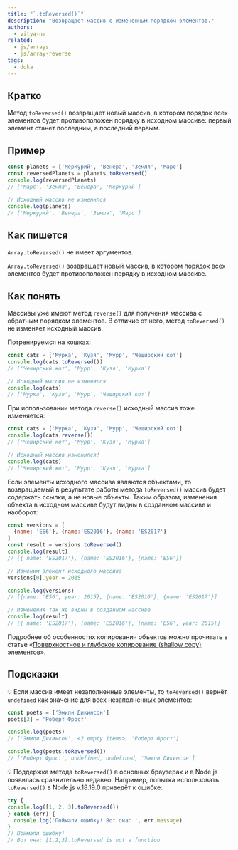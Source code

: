 ```yaml
---
title: "`.toReversed()`"
description: "Возвращает массив с изменённым порядком элементов."
authors:
  - vitya-ne
related:
  - js/arrays
  - js/array-reverse
tags:
  - doka
---
```


## Кратко

Метод `toReversed()` возвращает новый массив, в котором порядок всех элементов будет противоположен порядку в исходном массиве: первый элемент станет последним, а последний первым.

## Пример

```js
const planets = ['Меркурий', 'Венера', 'Земля', 'Марс']
const reversedPlanets = planets.toReversed()
console.log(reversedPlanets)
// ['Марс', 'Земля', 'Венера', 'Меркурий']

// Исходный массив не изменился
console.log(planets)
// ['Меркурий', 'Венера', 'Земля', 'Марс']
```

## Как пишется

`Array.toReversed()` не имеет аргументов.

`Array.toReversed()` возвращает новый массив, в котором порядок всех элементов будет противоположен порядку в исходном массиве.

## Как понять

Массивы уже имеют метод `reverse()` для получения массива с обратным порядком элементов. В отличие от него, метод `toReversed()` не изменяет исходный массив.

Потренируемся на кошках:

```js
const cats = ['Мурка', 'Кузя', 'Мурр', 'Чеширский кот']
console.log(cats.toReversed())
// ['Чеширский кот', 'Мурр', 'Кузя', 'Мурка']

// Исходный массив не изменился
console.log(cats)
// ['Мурка', 'Кузя', 'Мурр', 'Чеширский кот']
```

При использовании метода `reverse()` исходный массив тоже изменяется:

```js
const cats = ['Мурка', 'Кузя', 'Мурр', 'Чеширский кот']
console.log(cats.reverse())
// ['Чеширский кот', 'Мурр', 'Кузя', 'Мурка']

// Исходный массив изменился!
console.log(cats)
// ['Чеширский кот', 'Мурр', 'Кузя', 'Мурка']
```

Если элементы исходного массива являются объектами, то возвращаемый в результате работы метода `toReversed()` массив будет содержать ссылки, а не новые объекты. Таким образом, изменения объекта в исходном массиве будут видны в созданном массиве и наоборот:

```js
const versions = [
  {name: 'ES6'}, {name:'ES2016'}, {name: 'ES2017'}
]
const result = versions.toReversed()
console.log(result)
// [{ name: 'ES2017'}, {name: 'ES2016'}, {name: 'ES6'}]

// Изменим элемент исходного массива
versions[0].year = 2015

console.log(versions)
// [{name: 'ES6', year: 2015}, {name: 'ES2016'}, {name: 'ES2017'}]

// Изменения так же видны в созданном массиве
console.log(result)
// [{ name: 'ES2017'}, {name: 'ES2016'}, {name: 'ES6', year: 2015}]
```

Подробнее об особенностях копирования объектов можно прочитать в статье «[Поверхностное и глубокое копирование (shallow copy) элементов](/js/shallow-or-deep-clone/)».

## Подсказки

💡 Если массив имеет незаполненные элементы, то `toReversed()` вернёт `undefined` как значение для всех незаполненных элементов:

```js
const poets = ['Эмили Дикинсон']
poets[3] = 'Роберт Фрост'

console.log(poets)
// ['Эмили Дикинсон', <2 empty items>, 'Роберт Фрост']

console.log(poets.toReversed())
// ['Роберт Фрост', undefined, undefined, 'Эмили Дикинсон']
```

💡 Поддержка метода `toReversed()` в основных браузерах и в Node.js появилась сравнительно недавно. Например, попытка использовать `toReversed()` в Node.js v.18.19.0 приведёт к ошибке:

```js
try {
console.log([1, 2, 3].toReversed())
} catch (err) {
  console.log('Поймали ошибку! Вот она: ', err.message)
}
// Поймали ошибку!
// Вот она: [1,2,3].toReversed is not a function
```
